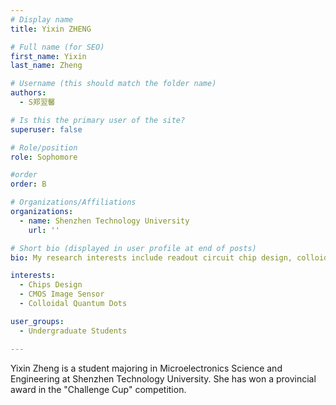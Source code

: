 ```yaml
---
# Display name
title: Yixin ZHENG

# Full name (for SEO)
first_name: Yixin
last_name: Zheng

# Username (this should match the folder name)
authors:
  - S郑翌馨

# Is this the primary user of the site?
superuser: false

# Role/position
role: Sophomore

#order
order: B

# Organizations/Affiliations
organizations:
  - name: Shenzhen Technology University
    url: ''

# Short bio (displayed in user profile at end of posts) 
bio: My research interests include readout circuit chip design, colloidal quantum dots and CMOS image sensors. 

interests: 
  - Chips Design 
  - CMOS Image Sensor 
  - Colloidal Quantum Dots

user_groups:
  - Undergraduate Students

---
```


Yixin Zheng is a student majoring in Microelectronics Science and Engineering at Shenzhen Technology University. She has won a provincial award in the "Challenge Cup" competition.
